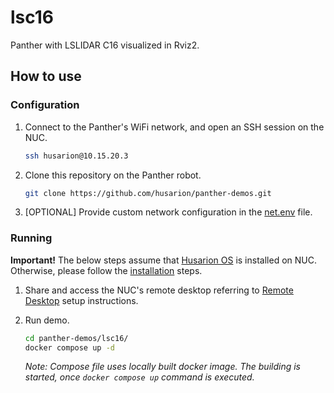 # lsc16

Panther with LSLIDAR C16 visualized in Rviz2.

## How to use

### Configuration

1. Connect to the Panther's WiFi network, and open an SSH session on the NUC.
  
    ```bash
    ssh husarion@10.15.20.3
    ```

1. Clone this repository on the Panther robot.

    ```bash
    git clone https://github.com/husarion/panther-demos.git
    ```

1. [OPTIONAL] Provide custom network configuration in the [net.env](../net.env) file.

### Running

**Important!** The below steps assume that [Husarion OS](https://husarion.com/software/os/) is installed on NUC. Otherwise, please follow the [installation](https://husarion.com/software/os/installation/) steps.

1. Share and access the NUC's remote desktop referring to [Remote Desktop](https://husarion.com/software/os/remote-desktop/) setup instructions.

1. Run demo.

    ```bash
    cd panther-demos/lsc16/
    docker compose up -d
    ```

    *Note: Compose file uses locally built docker image. The building is started, once `docker compose up` command is executed.*
